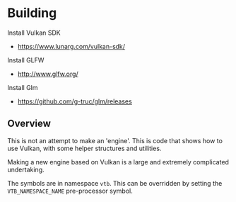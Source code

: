 # Building

Install Vulkan SDK
* https://www.lunarg.com/vulkan-sdk/

Install GLFW
* http://www.glfw.org/

Install Glm
* https://github.com/g-truc/glm/releases

## Overview

This is not an attempt to make an 'engine'. This is code that shows how to use Vulkan, with some helper
structures and utilities.

Making a new engine based on Vulkan is a large and extremely complicated 
undertaking.

The symbols are in namespace `vtb`. This can be overridden by setting the 
`VTB_NAMESPACE_NAME` pre-processor symbol.
